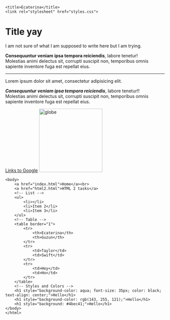 <!DOCTYPE html>
<html lang="en">
<head>
    
    <title>Ecaterina</title>
    <link rel="stylesheet" href="styles.css">
</head>
<body>
    <h1>Title yay</h1>
    <p>I am not sure of what I am supposed to write here but I am trying.</p>
    <p>
        <b>Consequuntur veniam ipsa tempora reiciendis</b>, labore tenetur!<br>
        Molestias animi delectus sit, corrupti suscipit non, temporibus omnis sapiente inventore fuga est repellat eius.
    </p>
    <hr>
    <p>Lorem ipsum dolor sit amet, consectetur adipisicing elit.</p>
    <p>
        <b><i>Consequuntur veniam ipsa tempora reiciendis</i></b>, labore tenetur!!<br>
        Molestias animi delectus sit, corrupti suscipit non, temporibus omnis sapiente inventore fuga est repellat eius.
    </p>
    <a href="https://www.google.com">Links to Google</a>
    <img src="https://m.media-amazon.com/images/I/719Uc9qcUuL.jpg" alt="globe" height="200" width="200">
    <script src="source.js"></script>
</body>

<body>

    <body>
        <a href="index.html">Home</a><br>
        <a href="html2.html">HTML 2 tasks</a>
        <!-- List -->
        <ul>
            <li></li>
            <li>Item 2</li>
            <li>Item 3</li>
        </ul>
        <!-- Table -->
        <table border="1">
            <tr>
                <th>Ecaterina</th>
                <th>Guzun</th>
            </tr>
            <tr>
                <td>Taylor</td>
                <td>Swift</td>
            </tr>
            <tr>
                <td>Hey</td>
                <td>Ho</td>
            </tr>
        </table>
        <!-- Styles and Colors -->
        <h1 style="background-color: aqua; font-size: 35px; color: black; text-align: center;">Hello</h1>
        <h1 style="background-color: rgb(143, 255, 121);">Hello</h1>
        <h1 style="background: #4bec41;">Hello</h1>
    </body>
    </html>
    

